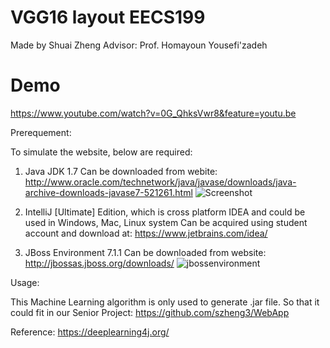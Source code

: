 # VGG16 layout EECS199
Made by Shuai Zheng Advisor: Prof. Homayoun Yousefi'zadeh

# Demo
https://www.youtube.com/watch?v=0G_QhksVwr8&feature=youtu.be


Prerequement:


To simulate the website, below are required:

1. Java JDK 1.7
    Can be downloaded from webite: 
    http://www.oracle.com/technetwork/java/javase/downloads/java-archive-downloads-javase7-521261.html
    ![Screenshot](https://cloud.githubusercontent.com/assets/23114334/21918854/6b1d50d8-d90a-11e6-9f40-eef8acdaa23f.png)

2. IntelliJ [Ultimate] Edition, which is cross platform IDEA and could be used in Windows, Mac, Linux system
    Can be acquired using student account and download at:
    https://www.jetbrains.com/idea/

3. JBoss Environment 7.1.1
    Can be downloaded from website:
    http://jbossas.jboss.org/downloads/
    ![jbossenvironment](https://cloud.githubusercontent.com/assets/23114334/21919583/42a63984-d910-11e6-8c73-55208d2566fa.png)

Usage:


This Machine Learning algorithm is only used to generate .jar file. So that it could fit in our Senior Project: https://github.com/szheng3/WebApp

Reference:
https://deeplearning4j.org/
